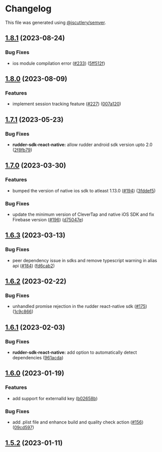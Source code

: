 # Changelog

This file was generated using [@jscutlery/semver](https://github.com/jscutlery/semver).

## [1.8.1](https://github.com/rudderlabs/rudder-sdk-react-native/compare/rudder-sdk-react-native@1.8.0...rudder-sdk-react-native@1.8.1) (2023-08-24)


### Bug Fixes

* ios module compilation error ([#233](https://github.com/rudderlabs/rudder-sdk-react-native/issues/233)) ([5ff512f](https://github.com/rudderlabs/rudder-sdk-react-native/commit/5ff512fff9c260936542f92571859b83367af3d6))

## [1.8.0](https://github.com/rudderlabs/rudder-sdk-react-native/compare/rudder-sdk-react-native@1.7.1...rudder-sdk-react-native@1.8.0) (2023-08-09)


### Features

* implement session tracking feature ([#227](https://github.com/rudderlabs/rudder-sdk-react-native/issues/227)) ([007a120](https://github.com/rudderlabs/rudder-sdk-react-native/commit/007a12036b7870cff6b8f732b7e60dae45d6a6e8))

## [1.7.1](https://github.com/rudderlabs/rudder-sdk-react-native/compare/rudder-sdk-react-native@1.7.0...rudder-sdk-react-native@1.7.1) (2023-05-23)


### Bug Fixes

* **rudder-sdk-react-native:** allow rudder android sdk version upto 2.0 ([2f8fb79](https://github.com/rudderlabs/rudder-sdk-react-native/commit/2f8fb796b2393ef52c4d685cc4ac57925ba03b0e))

## [1.7.0](https://github.com/rudderlabs/rudder-sdk-react-native/compare/rudder-sdk-react-native@1.6.3...rudder-sdk-react-native@1.7.0) (2023-03-30)


### Features

* bumped the version of native ios sdk to atleast 1.13.0 ([#194](https://github.com/rudderlabs/rudder-sdk-react-native/issues/194)) ([3fddef5](https://github.com/rudderlabs/rudder-sdk-react-native/commit/3fddef5d180ddd0774da7d3cd476090d0b3973a4))


### Bug Fixes

* update the minimum version of CleverTap and native iOS SDK and fix Firebase version ([#196](https://github.com/rudderlabs/rudder-sdk-react-native/issues/196)) ([d75047e](https://github.com/rudderlabs/rudder-sdk-react-native/commit/d75047e170ab7d74fea6b2f7a32bead23a15bace))

## [1.6.3](https://github.com/rudderlabs/rudder-sdk-react-native/compare/rudder-sdk-react-native@1.6.2...rudder-sdk-react-native@1.6.3) (2023-03-13)


### Bug Fixes

* peer dependency issue in sdks and remove typescript warning in alias api ([#184](https://github.com/rudderlabs/rudder-sdk-react-native/issues/184)) ([fd6cab2](https://github.com/rudderlabs/rudder-sdk-react-native/commit/fd6cab262d1cba21dfd7129caa1a53d614cb7783))

## [1.6.2](https://github.com/rudderlabs/rudder-sdk-react-native/compare/rudder-sdk-react-native@1.6.1...rudder-sdk-react-native@1.6.2) (2023-02-22)


### Bug Fixes

* unhandled promise rejection in the rudder react-native sdk ([#175](https://github.com/rudderlabs/rudder-sdk-react-native/issues/175)) ([1c9c866](https://github.com/rudderlabs/rudder-sdk-react-native/commit/1c9c866dfd59ef751075ccbcbece36efd891d50b))

## [1.6.1](https://github.com/rudderlabs/rudder-sdk-react-native/compare/rudder-sdk-react-native@1.6.0...rudder-sdk-react-native@1.6.1) (2023-02-03)


### Bug Fixes

* **rudder-sdk-react-native:** add option to automatically detect dependencies ([961acda](https://github.com/rudderlabs/rudder-sdk-react-native/commit/961acda5e6995cdab4ffab7d108ec9ab0ec023b3))

## [1.6.0](https://github.com/rudderlabs/rudder-sdk-react-native/compare/rudder-sdk-react-native@1.5.2...rudder-sdk-react-native@1.6.0) (2023-01-19)


### Features

* add support for externalId key ([b02658b](https://github.com/rudderlabs/rudder-sdk-react-native/commit/b02658be45bdff13a892e01a58dd1535b0443bd0))


### Bug Fixes

* add .plist file and enhance build and quality check action ([#156](https://github.com/rudderlabs/rudder-sdk-react-native/issues/156)) ([09cd597](https://github.com/rudderlabs/rudder-sdk-react-native/commit/09cd5978597466e157b251642a2e9e1dfdb6c124))

## [1.5.2](https://github.com/rudderlabs/rudder-sdk-react-native/compare/sdk-1.5.1...sdk-1.5.2) (2023-01-11)
